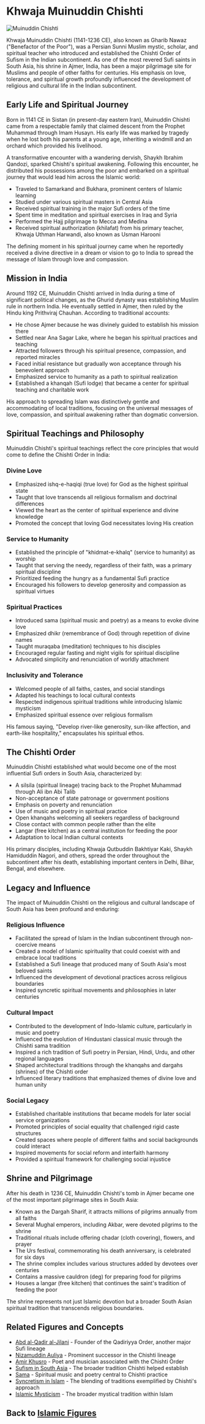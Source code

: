 # Khwaja Muinuddin Chishti

![Muinuddin Chishti](../../images/chishti.jpg)

Khwaja Muinuddin Chishti (1141-1236 CE), also known as Gharib Nawaz ("Benefactor of the Poor"), was a Persian Sunni Muslim mystic, scholar, and spiritual teacher who introduced and established the Chishti Order of Sufism in the Indian subcontinent. As one of the most revered Sufi saints in South Asia, his shrine in Ajmer, India, has been a major pilgrimage site for Muslims and people of other faiths for centuries. His emphasis on love, tolerance, and spiritual growth profoundly influenced the development of religious and cultural life in the Indian subcontinent.

## Early Life and Spiritual Journey

Born in 1141 CE in Sistan (in present-day eastern Iran), Muinuddin Chishti came from a respectable family that claimed descent from the Prophet Muhammad through Imam Husayn. His early life was marked by tragedy when he lost both his parents at a young age, inheriting a windmill and an orchard which provided his livelihood.

A transformative encounter with a wandering dervish, Shaykh Ibrahim Qandozi, sparked Chishti's spiritual awakening. Following this encounter, he distributed his possessions among the poor and embarked on a spiritual journey that would lead him across the Islamic world:

- Traveled to Samarkand and Bukhara, prominent centers of Islamic learning
- Studied under various spiritual masters in Central Asia
- Received spiritual training in the major Sufi orders of the time
- Spent time in meditation and spiritual exercises in Iraq and Syria
- Performed the Hajj pilgrimage to Mecca and Medina
- Received spiritual authorization (khilafat) from his primary teacher, Khwaja Uthman Harwandi, also known as Usman Harooni

The defining moment in his spiritual journey came when he reportedly received a divine directive in a dream or vision to go to India to spread the message of Islam through love and compassion.

## Mission in India

Around 1192 CE, Muinuddin Chishti arrived in India during a time of significant political changes, as the Ghurid dynasty was establishing Muslim rule in northern India. He eventually settled in Ajmer, then ruled by the Hindu king Prithviraj Chauhan. According to traditional accounts:

- He chose Ajmer because he was divinely guided to establish his mission there
- Settled near Ana Sagar Lake, where he began his spiritual practices and teaching
- Attracted followers through his spiritual presence, compassion, and reported miracles
- Faced initial resistance but gradually won acceptance through his benevolent approach
- Emphasized service to humanity as a path to spiritual realization
- Established a khanqah (Sufi lodge) that became a center for spiritual teaching and charitable work

His approach to spreading Islam was distinctively gentle and accommodating of local traditions, focusing on the universal messages of love, compassion, and spiritual awakening rather than dogmatic conversion.

## Spiritual Teachings and Philosophy

Muinuddin Chishti's spiritual teachings reflect the core principles that would come to define the Chishti Order in India:

### Divine Love
- Emphasized ishq-e-haqiqi (true love) for God as the highest spiritual state
- Taught that love transcends all religious formalism and doctrinal differences
- Viewed the heart as the center of spiritual experience and divine knowledge
- Promoted the concept that loving God necessitates loving His creation

### Service to Humanity
- Established the principle of "khidmat-e-khalq" (service to humanity) as worship
- Taught that serving the needy, regardless of their faith, was a primary spiritual discipline
- Prioritized feeding the hungry as a fundamental Sufi practice
- Encouraged his followers to develop generosity and compassion as spiritual virtues

### Spiritual Practices
- Introduced sama (spiritual music and poetry) as a means to evoke divine love
- Emphasized dhikr (remembrance of God) through repetition of divine names
- Taught muraqaba (meditation) techniques to his disciples
- Encouraged regular fasting and night vigils for spiritual discipline
- Advocated simplicity and renunciation of worldly attachment

### Inclusivity and Tolerance
- Welcomed people of all faiths, castes, and social standings
- Adapted his teachings to local cultural contexts
- Respected indigenous spiritual traditions while introducing Islamic mysticism
- Emphasized spiritual essence over religious formalism

His famous saying, "Develop river-like generosity, sun-like affection, and earth-like hospitality," encapsulates his spiritual ethos.

## The Chishti Order

Muinuddin Chishti established what would become one of the most influential Sufi orders in South Asia, characterized by:

- A silsila (spiritual lineage) tracing back to the Prophet Muhammad through Ali ibn Abi Talib
- Non-acceptance of state patronage or government positions
- Emphasis on poverty and renunciation
- Use of music and poetry in spiritual practice
- Open khanqahs welcoming all seekers regardless of background
- Close contact with common people rather than the elite
- Langar (free kitchen) as a central institution for feeding the poor
- Adaptation to local Indian cultural contexts

His primary disciples, including Khwaja Qutbuddin Bakhtiyar Kaki, Shaykh Hamiduddin Nagori, and others, spread the order throughout the subcontinent after his death, establishing important centers in Delhi, Bihar, Bengal, and elsewhere.

## Legacy and Influence

The impact of Muinuddin Chishti on the religious and cultural landscape of South Asia has been profound and enduring:

### Religious Influence
- Facilitated the spread of Islam in the Indian subcontinent through non-coercive means
- Created a model of Islamic spirituality that could coexist with and embrace local traditions
- Established a Sufi lineage that produced many of South Asia's most beloved saints
- Influenced the development of devotional practices across religious boundaries
- Inspired syncretic spiritual movements and philosophies in later centuries

### Cultural Impact
- Contributed to the development of Indo-Islamic culture, particularly in music and poetry
- Influenced the evolution of Hindustani classical music through the Chishti sama tradition
- Inspired a rich tradition of Sufi poetry in Persian, Hindi, Urdu, and other regional languages
- Shaped architectural traditions through the khanqahs and dargahs (shrines) of the Chishti order
- Influenced literary traditions that emphasized themes of divine love and human unity

### Social Legacy
- Established charitable institutions that became models for later social service organizations
- Promoted principles of social equality that challenged rigid caste structures
- Created spaces where people of different faiths and social backgrounds could interact
- Inspired movements for social reform and interfaith harmony
- Provided a spiritual framework for challenging social injustice

## Shrine and Pilgrimage

After his death in 1236 CE, Muinuddin Chishti's tomb in Ajmer became one of the most important pilgrimage sites in South Asia:

- Known as the Dargah Sharif, it attracts millions of pilgrims annually from all faiths
- Several Mughal emperors, including Akbar, were devoted pilgrims to the shrine
- Traditional rituals include offering chadar (cloth covering), flowers, and prayer
- The Urs festival, commemorating his death anniversary, is celebrated for six days
- The shrine complex includes various structures added by devotees over centuries
- Contains a massive cauldron (deg) for preparing food for pilgrims
- Houses a langar (free kitchen) that continues the saint's tradition of feeding the poor

The shrine represents not just Islamic devotion but a broader South Asian spiritual tradition that transcends religious boundaries.

## Related Figures and Concepts

- [Abd al-Qadir al-Jilani](./abd_al_qadir.md) - Founder of the Qadiriyya Order, another major Sufi lineage
- [Nizamuddin Auliya](../denominations/chishti.md) - Prominent successor in the Chishti lineage
- [Amir Khusro](../denominations/sufi_origins.md) - Poet and musician associated with the Chishti Order
- [Sufism in South Asia](../denominations/south_asian_islam.md) - The broader tradition Chishti helped establish
- [Sama](../denominations/sufi_practices.md) - Spiritual music and poetry central to Chishti practice
- [Syncretism in Islam](../denominations/sufi_practices.md) - The blending of traditions exemplified by Chishti's approach
- [Islamic Mysticism](../denominations/sufi_concepts.md) - The broader mystical tradition within Islam

## Back to [Islamic Figures](./README.md)
